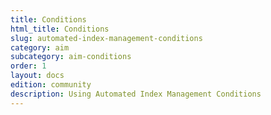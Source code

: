 ```yaml
---
title: Conditions
html_title: Conditions
slug: automated-index-management-conditions
category: aim
subcategory: aim-conditions
order: 1
layout: docs
edition: community
description: Using Automated Index Management Conditions
---
```


<!--- Copyright 2020 floragunn GmbH -->
